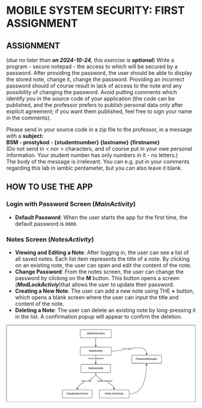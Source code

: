 # MOBILE SYSTEM SECURITY: FIRST ASSIGNMENT
## ASSIGNMENT
(*due no later than **on 2024-10-24**, this exercise is **optional***) 
Write a program - secure notepad - the access to which will be secured by a password. After providing the password, the user should be able to display the stored note, change it, change the password. Providing an incorrect password should of course result in lack of access to the note and any possibility of changing the password. Avoid putting comments which identify you in the source code of your application (the code can be published, and the professor prefers to publish personal data only after explicit agreement; if you want them published, feel free to sign your name in the comments). 

Please send in your source code in a zip file to the professor, in a message with a **subject:  
BSM - prostykod - {studentnumber} {lastname} {firstname}**  
(Do not send in < nor > characters, and of course put in your owe personal information. Your student number has only numbers in it - no letters.)  
The body of the message is irrelevant. You can e.g. put in your comments regarding this lab in iambic pentameter, but you can also leave it blank.

## HOW TO USE THE APP
### Login with Password Screen (*MainActivity*)
- **Default Password**: When the user starts the app for the first time, the default password is `0000`.
### Notes Screen (*NotesActivity*)
- **Viewing and Editing a Note**: After logging in, the user can see a list of all saved notes. Each list item represents the title of a note.  By clicking on an existing note, the user can open and edit the content of the note.
- **Change Password**: From the notes screen, the user can change the password by clicking on the **M** button. This button opens a screen (***ModLockActiviy***)that allows the user to update their password.
- **Creating a New Note**: The user can add a new note using THE **+** button, which opens a blank screen where the user can input the title and content of the note.
- **Deleting a Note**: The user can delete an existing note by long-pressing it in the list. A confirmation popup will appear to confirm the deletion.
  
![Logo](ReadmeFiles/ClassScheme.png)
